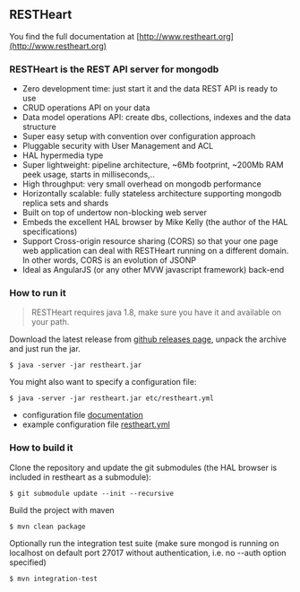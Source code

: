 ## RESTHeart

You find the full documentation at [http://www.restheart.org](http://www.restheart.org)

### RESTHeart is the REST API server for mongodb

* Zero development time: just start it and the data REST API is ready to use
* CRUD operations API on your data
* Data model operations API: create dbs, collections, indexes and the data structure
* Super easy setup with convention over configuration approach
* Pluggable security with User Management and ACL
* HAL hypermedia type
* Super lightweight: pipeline architecture, ~6Mb footprint, ~200Mb RAM peek usage, starts in milliseconds,..
* High throughput: very small overhead on mongodb performance
* Horizontally scalable: fully stateless architecture supporting mongodb replica sets and shards
* Built on top of undertow non-blocking web server
* Embeds the excellent HAL browser by Mike Kelly (the author of the HAL specifications)
* Support Cross-origin resource sharing (CORS) so that your one page web application can deal with RESTHeart running on a different domain. In other words, CORS is an evolution of JSONP
* Ideal as AngularJS (or any other MVW javascript framework) back-end

### How to run it

> RESTHeart requires java 1.8, make sure you have it and available on your path.

Download the latest release from [github releases page](https://github.com/SoftInstigate/restheart/releases/latest), unpack the archive and just run the jar.

	$ java -server -jar restheart.jar
	
You might also want to specify a configuration file:

	$ java -server -jar restheart.jar etc/restheart.yml
	
* configuration file [documentation](http://restheart.org/docs/configuration.html)
* example configuration file [restheart.yml](http://restheart.org/docs/configuration.html#conf-example)
	
### How to build it

Clone the repository and update the git submodules (the HAL browser is included in restheart as a submodule):  

    $ git submodule update --init --recursive 
    
Build the project with maven

    $ mvn clean package
    
Optionally run the integration test suite (make sure mongod is running on localhost on default port 27017 without authentication, i.e. no --auth option specified)

    $ mvn integration-test
   

